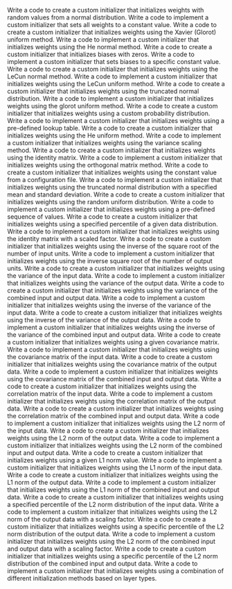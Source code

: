 Write a code to create a custom initializer that initializes weights with random values from a normal distribution.
Write a code to implement a custom initializer that sets all weights to a constant value.
Write a code to create a custom initializer that initializes weights using the Xavier (Glorot) uniform method.
Write a code to implement a custom initializer that initializes weights using the He normal method.
Write a code to create a custom initializer that initializes biases with zeros.
Write a code to implement a custom initializer that sets biases to a specific constant value.
Write a code to create a custom initializer that initializes weights using the LeCun normal method.
Write a code to implement a custom initializer that initializes weights using the LeCun uniform method.
Write a code to create a custom initializer that initializes weights using the truncated normal distribution.
Write a code to implement a custom initializer that initializes weights using the glorot uniform method.
Write a code to create a custom initializer that initializes weights using a custom probability distribution.
Write a code to implement a custom initializer that initializes weights using a pre-defined lookup table.
Write a code to create a custom initializer that initializes weights using the He uniform method.
Write a code to implement a custom initializer that initializes weights using the variance scaling method.
Write a code to create a custom initializer that initializes weights using the identity matrix.
Write a code to implement a custom initializer that initializes weights using the orthogonal matrix method.
Write a code to create a custom initializer that initializes weights using the constant value from a configuration file.
Write a code to implement a custom initializer that initializes weights using the truncated normal distribution with a specified mean and standard deviation.
Write a code to create a custom initializer that initializes weights using the random uniform distribution.
Write a code to implement a custom initializer that initializes weights using a pre-defined sequence of values.
Write a code to create a custom initializer that initializes weights using a specified percentile of a given data distribution.
Write a code to implement a custom initializer that initializes weights using the identity matrix with a scaled factor.
Write a code to create a custom initializer that initializes weights using the inverse of the square root of the number of input units.
Write a code to implement a custom initializer that initializes weights using the inverse square root of the number of output units.
Write a code to create a custom initializer that initializes weights using the variance of the input data.
Write a code to implement a custom initializer that initializes weights using the variance of the output data.
Write a code to create a custom initializer that initializes weights using the variance of the combined input and output data.
Write a code to implement a custom initializer that initializes weights using the inverse of the variance of the input data.
Write a code to create a custom initializer that initializes weights using the inverse of the variance of the output data.
Write a code to implement a custom initializer that initializes weights using the inverse of the variance of the combined input and output data.
Write a code to create a custom initializer that initializes weights using a given covariance matrix.
Write a code to implement a custom initializer that initializes weights using the covariance matrix of the input data.
Write a code to create a custom initializer that initializes weights using the covariance matrix of the output data.
Write a code to implement a custom initializer that initializes weights using the covariance matrix of the combined input and output data.
Write a code to create a custom initializer that initializes weights using the correlation matrix of the input data.
Write a code to implement a custom initializer that initializes weights using the correlation matrix of the output data.
Write a code to create a custom initializer that initializes weights using the correlation matrix of the combined input and output data.
Write a code to implement a custom initializer that initializes weights using the L2 norm of the input data.
Write a code to create a custom initializer that initializes weights using the L2 norm of the output data.
Write a code to implement a custom initializer that initializes weights using the L2 norm of the combined input and output data.
Write a code to create a custom initializer that initializes weights using a given L1 norm value.
Write a code to implement a custom initializer that initializes weights using the L1 norm of the input data.
Write a code to create a custom initializer that initializes weights using the L1 norm of the output data.
Write a code to implement a custom initializer that initializes weights using the L1 norm of the combined input and output data.
Write a code to create a custom initializer that initializes weights using a specified percentile of the L2 norm distribution of the input data.
Write a code to implement a custom initializer that initializes weights using the L2 norm of the output data with a scaling factor.
Write a code to create a custom initializer that initializes weights using a specific percentile of the L2 norm distribution of the output data.
Write a code to implement a custom initializer that initializes weights using the L2 norm of the combined input and output data with a scaling factor.
Write a code to create a custom initializer that initializes weights using a specific percentile of the L2 norm distribution of the combined input and output data.
Write a code to implement a custom initializer that initializes weights using a combination of different initialization methods based on layer types.
